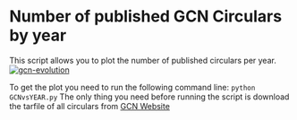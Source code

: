# Number of published GCN Circulars by year
 
This script allows you to plot the number of published circulars per year.
<a href="https://ibb.co/TPvq8WJ"><img src="https://i.ibb.co/h271WYr/gcn-evolution.png" alt="gcn-evolution" border="0"></a>


To get the plot you need to run the following command line: ````python GCNvsYEAR.py````
The only thing you need before running the script is download the tarfile of all circulars from [GCN Website](https://gcn.gsfc.nasa.gov/gcn/gcn3_archive.html#tc3)
